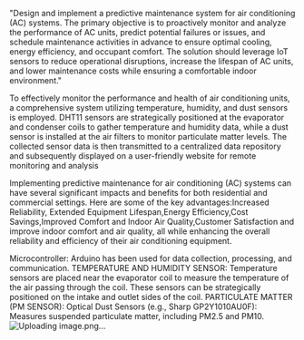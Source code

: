 "Design and implement a predictive maintenance system for air conditioning (AC) systems. The primary objective is to proactively monitor and analyze the performance of AC units, predict potential failures or issues, and schedule maintenance activities in advance to ensure optimal cooling, energy efficiency, and occupant comfort. The solution should leverage IoT sensors to reduce operational disruptions, increase the lifespan of AC units, and lower maintenance costs while ensuring a comfortable indoor environment."

To effectively monitor the performance and health of air conditioning units, a comprehensive system utilizing temperature, humidity, and dust sensors is employed. DHT11 sensors are strategically positioned at the evaporator and condenser coils to gather temperature and humidity data, while a dust sensor is installed at the air filters to monitor particulate matter levels. The collected sensor data is then transmitted to a centralized data repository and subsequently displayed on a user-friendly website for remote monitoring and analysis

Implementing predictive maintenance for air conditioning (AC) systems can have several significant impacts and benefits for both residential and commercial settings.  Here are some of the key advantages:Increased Reliability, Extended Equipment Lifespan,Energy Efficiency,Cost Savings,Improved Comfort and Indoor Air Quality,Customer Satisfaction and improve indoor comfort and air quality, all while enhancing the overall reliability and efficiency of their air conditioning equipment.

Microcontroller:
 Arduino has been  used  for data collection, processing, and communication.
TEMPERATURE AND HUMIDITY SENSOR:
 Temperature sensors are placed near the evaporator coil to measure the temperature of the air passing through the coil. These sensors can be strategically positioned on the intake and outlet sides of the coil.
     PARTICULATE MATTER (PM SENSOR):
 Optical Dust Sensors (e.g., Sharp GP2Y1010AU0F): Measures suspended particulate matter, including PM2.5 and PM10.
![Uploading image.png…]()



